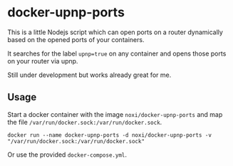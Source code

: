 # docker-upnp-ports
This is a little Nodejs script which can open ports on a router dynamically based on the opened ports of your containers.

It searches for the label `upnp=true` on any container and opens those ports on your router via upnp.

Still under development but works already great for me.

## Usage
Start a docker container with the image `noxi/docker-upnp-ports` and map the file `/var/run/docker.sock:/var/run/docker.sock`.

`docker run --name docker-upnp-ports -d noxi/docker-upnp-ports -v "/var/run/docker.sock:/var/run/docker.sock"`

Or use the provided `docker-compose.yml`.
